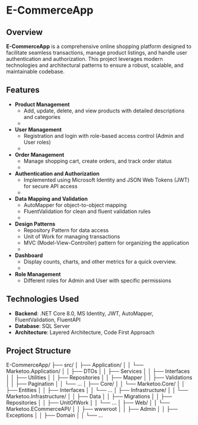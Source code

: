 # E-CommerceApp

## Overview
**E-CommerceApp** is a comprehensive online shopping platform designed to facilitate seamless transactions, manage product listings, and handle user authentication and authorization. This project leverages modern technologies and architectural patterns to ensure a robust, scalable, and maintainable codebase.

## Features
- **Product Management**
  - Add, update, delete, and view products with detailed descriptions and categories
  - 
- **User Management**
  - Registration and login with role-based access control (Admin and User roles)
  - 
- **Order Management**
  - Manage shopping cart, create orders, and track order status
  - 
- **Authentication and Authorization**
  - Implemented using Microsoft Identity and JSON Web Tokens (JWT) for secure API access
  - 
- **Data Mapping and Validation**
  - AutoMapper for object-to-object mapping
  - FluentValidation for clean and fluent validation rules
  - 
- **Design Patterns**
  - Repository Pattern for data access
  - Unit of Work for managing transactions
  - MVC (Model-View-Controller) pattern for organizing the application
  - 
- **Dashboard**
  - Display counts, charts, and other metrics for a quick overview.
  - 
- **Role Management**
  - Different roles for Admin and User with specific permissions

## Technologies Used
- **Backend**: .NET Core 8.0, MS Identity, JWT, AutoMapper, FluentValidation, FluentAPI
- **Database**: SQL Server
- **Architecture**: Layered Architecture, Code First Approach

## Project Structure

E-CommerceApp/
├── src/
│   ├── Application/
│   │   └── Marketoo.Application/
│   │       ├── DTOs
│   │       ├── Services
│   │       ├── Interfaces
│   │       ├── Utilities
│   │       ├── Repositories
│   │       ├── Mapper
│   │       ├── Validations
│   │       ├── Pagination
│   │       └── ...
│   ├── Core/
│   │   └── Marketoo.Core/
│   │       ├── Entities
│   │       ├── Interfaces
│   │       └── ...
│   ├── Infrastructure/
│   │   └── Marketoo.Infrastructure/
│   │       ├── Data
│   │       ├── Migrations
│   │       ├── Repositories
│   │       ├── UnitOfWork
│   │       └── ...
│   ├── Web/
│   │   └── Marketoo.ECommerceAPI/
│   │       ├── wwwroot
│   │       ├── Admin
│   │       ├── Exceptions
│   │       ├── Domain
│   │       └── ...
